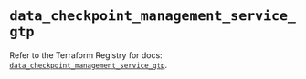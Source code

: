 # `data_checkpoint_management_service_gtp`

Refer to the Terraform Registry for docs: [`data_checkpoint_management_service_gtp`](https://registry.terraform.io/providers/checkpointsw/checkpoint/2.11.0/docs/data-sources/management_service_gtp).
